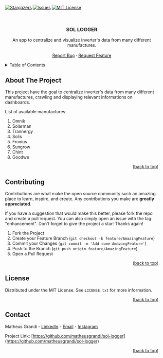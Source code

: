 <div id="top"></div>
<!--
*** Thanks for checking out the Best-README-Template. If you have a suggestion
*** that would make this better, please fork the repo and create a pull request
*** or simply open an issue with the tag "enhancement".
*** Don't forget to give the project a star!
*** Thanks again! Now go create something AMAZING! :D
-->

<!-- PROJECT SHIELDS -->
<!--
*** I'm using markdown "reference style" links for readability.
*** Reference links are enclosed in brackets [ ] instead of parentheses ( ).
*** See the bottom of this document for the declaration of the reference variables
*** for contributors-url, forks-url, etc. This is an optional, concise syntax you may use.
*** https://www.markdownguide.org/basic-syntax/#reference-style-links
-->

[![Stargazers][stars-shield]][stars-url]
[![Issues][issues-shield]][issues-url]
[![MIT License][license-shield]][license-url]

<!-- PROJECT LOGO -->
<br />
<div align="center">
 
  <h3 align="center">SOL LOGGER</h3>

  <p align="center">
    An app to centralize and visualize inverter's data from many different manufactures.
    <br />
    <br />
    <a href="https://github.com/matheusgrandi/sol-logger/issues">Report Bug</a>
    ·
    <a href="https://github.com/matheusgrandi/sol-logger/issues">Request Feature</a>
  </p>
</div>

<!-- TABLE OF CONTENTS -->
<details>
  <summary>Table of Contents</summary>
  <ol>
    <li>
      <a href="#about-the-project">About The Project</a>
    </li>
    <li>
      <a href="#getting-started">Getting Started</a>
      <ul>        
        <li><a href="#installation">Installation</a></li>
      </ul>
    </li>
    <li><a href="#usage">Usage</a></li>    
    <li><a href="#contributing">Contributing</a></li>
    <li><a href="#license">License</a></li>
    <li><a href="#contact">Contact</a></li>    
  </ol>
</details>

<!-- ABOUT THE PROJECT -->

## About The Project

This project have the goal to centralize inverter's data from many different manufactures, crawling and displaying relevant informations on dashboards.

List of available manufactures:

<ol>
<li>Omnik</li>
<li>Solarman</li>
<li>Trannergy</li>
<li>Solis</li>
<li>Fronius</li>
<li>Sungrow</li>
<li>Chint</li>
<li>Goodwe</li>
</ol>

<p align="right">(<a href="#top">back to top</a>)</p>

<!-- GETTING STARTED -->

## Contributing

Contributions are what make the open source community such an amazing place to learn, inspire, and create. Any contributions you make are **greatly appreciated**.

If you have a suggestion that would make this better, please fork the repo and create a pull request. You can also simply open an issue with the tag "enhancement".
Don't forget to give the project a star! Thanks again!

1. Fork the Project
2. Create your Feature Branch (`git checkout -b feature/AmazingFeature`)
3. Commit your Changes (`git commit -m 'Add some AmazingFeature'`)
4. Push to the Branch (`git push origin feature/AmazingFeature`)
5. Open a Pull Request

<p align="right">(<a href="#top">back to top</a>)</p>

<!-- LICENSE -->

## License

Distributed under the MIT License. See `LICENSE.txt` for more information.

<p align="right">(<a href="#top">back to top</a>)</p>

<!-- CONTACT -->

## Contact

Matheus Grandi - [LinkedIn](https://www.linkedin.com/in/matheus-grandi) - [Email](matheus@matheusgrandi.com) - [Instagram](https://www.instagram.com/grandimatheus/)

Project Link: [https://github.com/matheusgrandi/sol-logger](https://github.com/matheusgrandi/sol-logger)

<p align="right">(<a href="#top">back to top</a>)</p>

<!-- ACKNOWLEDGMENTS -->

<!-- MARKDOWN LINKS & IMAGES -->
<!-- https://www.markdownguide.org/basic-syntax/#reference-style-links -->

[contributors-shield]: https://img.shields.io/github/contributors/matheusgrandi/sol-logger.svg?style=for-the-badge
[contributors-url]: https://github.com/matheusgrandi/sol-logger/graphs/contributors
[forks-shield]: https://img.shields.io/github/forks/matheusgrandi/sol-logger.svg?style=for-the-badge
[forks-url]: https://github.com/matheusgrandi/sol-logger/network/members
[stars-shield]: https://img.shields.io/github/stars/matheusgrandi/sol-logger.svg?style=for-the-badge
[stars-url]: https://github.com/matheusgrandi/sol-logger/stargazers
[issues-shield]: https://img.shields.io/github/issues/matheusgrandi/sol-logger.svg?style=for-the-badge
[issues-url]: https://github.com/matheusgrandi/sol-logger/issues
[license-shield]: https://img.shields.io/github/license/matheusgrandi/sol-logger.svg?style=for-the-badge
[license-url]: https://github.com/matheusgrandi/sol-logger/LICENSE.txt
[linkedin-shield]: https://img.shields.io/badge/-LinkedIn-black.svg?style=for-the-badge&logo=linkedin&colorB=555
[linkedin-url]: https://www.linkedin.com/company/huxx
[product-screenshot]: images/screenshot.png
